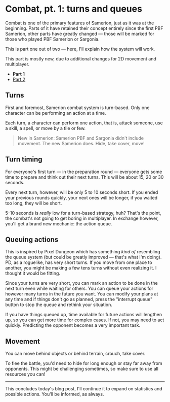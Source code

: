 # Combat, pt. 1: turns and queues

Combat is one of the primary features of Samerion, just as it was at the beginning. Parts of it have retained their
concept entirely since the first PBF Samerion, other parts have greatly changed — those will be marked for those
who played PBF Samerion or Sargonia.

This is part one out of two — here, I'll explain how the system will work.

This part is mostly new, due to additional changes for 2D movement and multiplayer.

* **Part 1**
* [Part 2](/blog/2021-03-24-combat-stats)

## Turns

First and foremost, Samerion combat system is turn-based. Only one character can be performing an action at a time.

Each turn, a character can perform one action, that is, attack someone, use a skill, a spell, or move by a tile or few.

> New in Samerion: Samerion PBF and Sargonia didn't include movement. The new Samerion does. Hide, take cover, move!

## Turn timing

For everyone's first turn — in the preparation round — everyone gets some time to prepare and think out their next
turns. This will be about 15, 20 or 30 seconds.

Every next turn, however, will be only 5 to 10 seconds short. If you ended your previous rounds quickly, your next ones
will be longer, if you waited too long, they will be short.

5–10 seconds is *really* low for a turn-based strategy, huh? That's the point, the combat's not going to get boring
in multiplayer. In exchange however, you'll get a brand new mechanic: the action queue.

## Queuing actions

This is inspired by Pixel Dungeon which has something *kind of* resembling the queue system (but could be greatly
improved — that's what I'm doing). PD, as a roguelike, has very short turns. If you move from one place to another,
you might be making a few tens turns without even realizing it. I thought it would be fitting.

Since your turns are very short, you can mark an action to be done in the next turn even while waiting for others. You
can queue your actions for however many turns in the future you want. You can modify your plans at any time and if
things don't go as planned, press the "interrupt queue" button to stop the queue and rethink your situation.

If you have things queued up, time available for future actions will lengthen up, so you can get more time for complex
cases. If not, you may need to act quickly. Predicting the opponent becomes a very important task.

## Movement

You can move behind objects or behind terrain, crouch, take cover.

To flee the battle, you'd need to hide for long enough or stay far away from opponents. This might be challenging
sometimes, so make sure to use all resources you can!

---

This concludes today's blog post, I'll continue it to expand on statistics and possible actions. You'll be informed, as
always.

